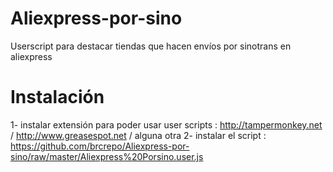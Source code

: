 # Aliexpress-por-sino 
Userscript para destacar tiendas que hacen envíos por sinotrans en aliexpress

# Instalación 
1- instalar extensión para poder usar user scripts : http://tampermonkey.net / http://www.greasespot.net / alguna otra
2- instalar el script : https://github.com/brcrepo/Aliexpress-por-sino/raw/master/Aliexpress%20Porsino.user.js
